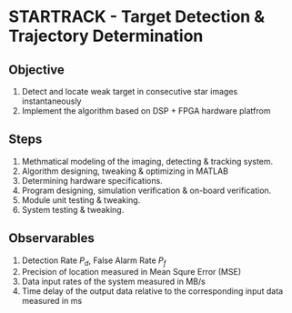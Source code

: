 # STARTRACK - Target Detection & Trajectory Determination

## Objective

1. Detect and locate weak target in consecutive star images instantaneously 
2. Implement the algorithm based on DSP + FPGA hardware platfrom

## Steps
1. Methmatical modeling of the imaging, detecting & tracking system.
2. Algorithm designing, tweaking & optimizing in MATLAB
3. Determining hardware specifications.
4. Program designing, simulation verification & on-board verification.
5. Module unit testing & tweaking.
6. System testing & tweaking.


## Observarables
1. Detection Rate $P_d$, False Alarm Rate $P_f$
2. Precision of location measured in Mean Squre Error (MSE)
3. Data input rates of the system measured in MB/s
4. Time delay of the output data relative to the corresponding input data measured in ms






